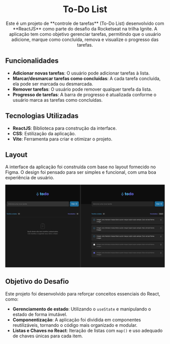 <h1 align="center"> To-Do List </h1>

<p align="center">
Este é um projeto de **controle de tarefas** (To-Do List) desenvolvido com **ReactJS** como parte do desafio da Rocketseat na trilha Ignite. A aplicação tem como objetivo gerenciar tarefas, permitindo que o usuário adicione, marque como concluída, remova e visualize o progresso das tarefas.
</p>

## Funcionalidades

- **Adicionar novas tarefas**: O usuário pode adicionar tarefas à lista.
- **Marcar/desmarcar tarefas como concluídas**: A cada tarefa concluída, ela pode ser marcada ou desmarcada.
- **Remover tarefas**: O usuário pode remover qualquer tarefa da lista.
- **Progresso de tarefas**: A barra de progresso é atualizada conforme o usuário marca as tarefas como concluídas.

## Tecnologias Utilizadas

- **ReactJS**: Biblioteca para construção da interface.
- **CSS**: Estilização da aplicação.
- **Vite**: Ferramenta para criar e otimizar o projeto.

## Layout

A interface da aplicação foi construída com base no layout fornecido no Figma. O design foi pensado para ser simples e funcional, com uma boa experiência de usuário.

  <img alt="Layout da Aplicação" src="./src/assets/todo3.png" />


## Objetivo do Desafio

Este projeto foi desenvolvido para reforçar conceitos essenciais do React, como:

- **Gerenciamento de estado**: Utilizando o `useState` e manipulando o estado de forma imutável.
- **Componentização**: A aplicação foi dividida em componentes reutilizáveis, tornando o código mais organizado e modular.
- **Listas e Chaves no React**: Iteração de listas com `map()` e uso adequado de chaves únicas para cada item.

